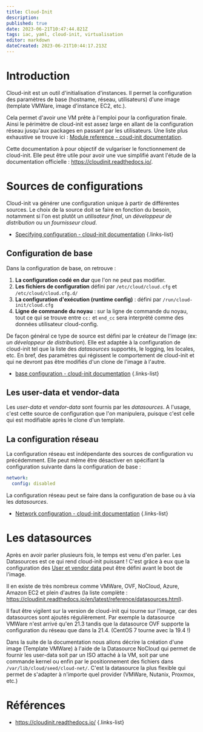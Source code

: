 ```yaml
---
title: Cloud-Init
description: 
published: true
date: 2023-06-21T10:47:44.821Z
tags: iac, yaml, cloud-init, virtualisation
editor: markdown
dateCreated: 2023-06-21T10:44:17.213Z
---
```


# Introduction

Cloud-init est un outil d'initialisation d'instances. Il permet la configuration des paramètres de base (hostname, réseau, utilisateurs) d'une image (template VMWare, image d'instance EC2, etc.).

Cela permet d'avoir une VM prête à l'emploi pour la configuration finale. Ainsi le périmètre de cloud-init est assez large en allant de la configuration réseau jusqu'aux packages en passant par les utilisateurs. Une liste plus exhaustive se trouve ici : [Module reference - coud-init documentation](https://cloudinit.readthedocs.io/en/latest/reference/modules.html).


Cette documentation à pour objectif de vulgariser le fonctionnement de cloud-init. Elle peut être utile pour avoir une vue simplifié avant l'étude de la documentation officielle : https://cloudinit.readthedocs.io/.


# Sources de configurations
Cloud-init va générer une configuration unique à partir de différentes sources. Le choix de la source doit se faire en fonction du besoin, notamment si l'on est plutôt un *utilisateur final*, un *développeur de distribution* ou un *fournisseur cloud*.

- [Specifying configuration - cloud-init documentation](https://cloudinit.readthedocs.io/en/latest/explanation/configuration.html#specifying-configuration)
{.links-list}

## Configuration de base
Dans la configuration de base, on retrouve :
1. **La configuration codé en dur** que l'on ne peut pas modifier.
2. **Les fichiers de configuration** défini par `/etc/cloud/cloud.cfg` et `/etc/cloud/cloud.cfg.d/`
3. **La configuration d'exécution (runtime config)** : défini par `/run/cloud-init/cloud.cfg`
4. **Ligne de commande du noyau** : sur la ligne de commande du noyau, tout ce qui se trouve entre `cc:` et `end_cc` sera interprété comme des données utilisateur cloud-config.

De façon général ce type de source est défini par le créateur de l'image (ex: *un développeur de distribution*). Elle est adaptée à la configuration de cloud-init tel que la liste des *datasources* supportés, le logging, les locales, etc. En bref, des paramètres qui régissent le comportement de cloud-init et qui ne devront pas être modifiés d'un clone de l'image à l'autre.

- [base configuration - cloud-init documentation](https://cloudinit.readthedocs.io/en/latest/explanation/configuration.html#base-configuration)
{.links-list}

## Les user-data et vendor-data

Les *user-data* et *vendor-data* sont fournis par les *datasources*. A l'usage, c'est cette source de configuration que l'on manipulera, puisque c'est celle qui est modifiable après le clone d'un template.

## La configuration réseau
La configuration réseau est indépendante des sources de configuration vu précédemment. Elle peut même être désactiver en spécifiant la configuration suivante dans la configuration de base :

```yaml
network:
  config: disabled
```

La configuration réseau peut se faire dans la configuration de base ou à via les *datasources*.

- [Network configuration - cloud-init documentation](https://cloudinit.readthedocs.io/en/latest/reference/network-config.html)
{.links-list}

# Les datasources

Après en avoir parler plusieurs fois, le temps est venu d'en parler. Les Datasources est ce qui rend cloud-init puissant ! C'est grâce à eux que la configuration des [User et vendor data](#les-user-data-et-vendor-data) peut être défini avant le boot de l'image.


Il en existe de très nombreux comme VMWare, OVF, NoCloud, Azure, Amazon EC2 et plein d'autres (la liste complète : https://cloudinit.readthedocs.io/en/latest/reference/datasources.html).


Il faut être vigilent sur la version de cloud-init qui tourne sur l'image, car des datasources sont ajoutés régulièrement. Par exemple la datasource VMWare n'est arrivé qu'en 21.3 tandis que la datasource OVF supporte la configuration du réseau que dans la 21.4. (CentOS 7 tourne avec la 19.4 !) 


Dans la suite de la documentation nous allons décrire la création d'une image (Template VMWare) à l'aide de la Datasource NoCloud qui permet de fournir les user-data soit par un ISO attaché à la VM, soit par une commande kernel ou enfin par le positionnement des fichiers dans `/var/lib/cloud/seed/cloud-net/`. C'est la datasource la plus flexible qui permet de s'adapter à n'importe quel provider (VMWare, Nutanix, Proxmox, etc.)

# Références
- https://cloudinit.readthedocs.io/
{.links-list}
